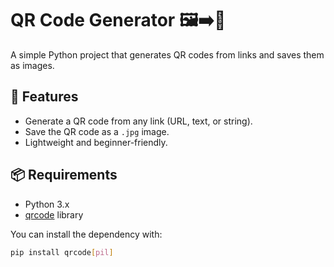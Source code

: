 # QR Code Generator 🖼️➡️📱

A simple Python project that generates QR codes from links and saves them as images.  

## 🚀 Features
- Generate a QR code from any link (URL, text, or string).
- Save the QR code as a `.jpg` image.
- Lightweight and beginner-friendly.

## 📦 Requirements
- Python 3.x  
- [qrcode](https://pypi.org/project/qrcode/) library  

You can install the dependency with:
```bash
pip install qrcode[pil]
